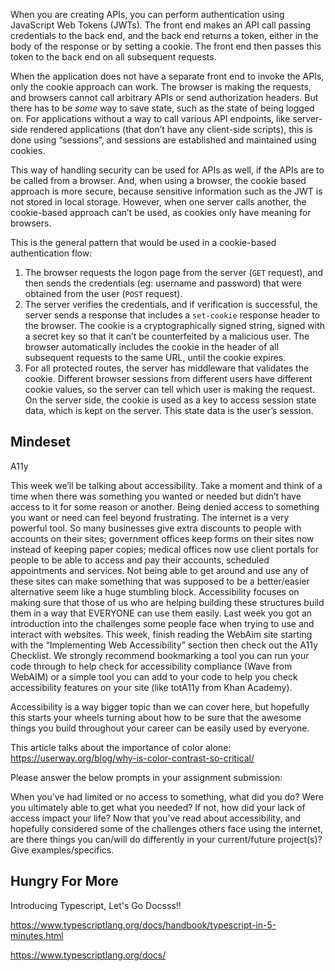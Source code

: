 When you are creating APIs, you can perform authentication using JavaScript Web Tokens (JWTs). The front end makes an API call passing credentials to the back end, and the back end returns a token, either in the body of the response or by setting a cookie. The front end then passes this token to the back end on all subsequent requests.

When the application does not have a separate front end to invoke the APIs, only the cookie approach can work. The browser is making the requests, and browsers cannot call arbitrary APIs or send authorization headers. But there has to be _some_ way to save state, such as the state of being logged on. For applications without a way to call various API endpoints, like server-side rendered applications (that don’t have any client-side scripts), this is done using “sessions”, and sessions are established and maintained using cookies.

This way of handling security can be used for APIs as well, if the APIs are to be called from a browser. And, when using a browser, the cookie based approach is more secure, because sensitive information such as the JWT is not stored in local storage. However, when one server calls another, the cookie-based approach can’t be used, as cookies only have meaning for browsers.

This is the general pattern that would be used in a cookie-based authentication flow:

1. The browser requests the logon page from the server (`GET` request), and then sends the credentials (eg: username and password) that were obtained from the user (`POST` request).
2. The server verifies the credentials, and if verification is successful, the server sends a response that includes a `set-cookie` response header to the browser. The cookie is a cryptographically signed string, signed with a secret key so that it can’t be counterfeited by a malicious user. The browser automatically includes the cookie in the header of all subsequent requests to the same URL, until the cookie expires.
3. For all protected routes, the server has middleware that validates the cookie. Different browser sessions from different users have different cookie values, so the server can tell which user is making the request. On the server side, the cookie is used as a key to access session state data, which is kept on the server. This state data is the user’s session.


## Mindeset
A11y

This week we’ll be talking about accessibility. Take a moment and think of a time when there was something you wanted or needed but didn’t have access to it for some reason or another. Being denied access to something you want or need can feel beyond frustrating.
The internet is a very powerful tool. So many businesses give extra discounts to people with accounts on their sites; government offices keep forms on their sites now instead of keeping paper copies; medical offices now use client portals for people to be able to access and pay their accounts, scheduled appointments and services. Not being able to get around and use any of these sites can make something that was supposed to be a better/easier alternative seem like a huge stumbling block.
Accessibility focuses on making sure that those of us who are helping building these structures build them in a way that EVERYONE can use them easily. Last week you got an introduction into the challenges some people face when trying to use and interact with websites. This week, finish reading the WebAim site starting with the “Implementing Web Accessibility” section then check out the A11y Checklist. We strongly recommend bookmarking a tool you can run your code through to help check for accessibility compliance (Wave from WebAIM) or a simple tool you can add to your code to help you check accessibility features on your site (like totA11y from Khan Academy).

Accessibility is a way bigger topic than we can cover here, but hopefully this starts your wheels turning about how to be sure that the awesome things you build throughout your career can be easily used by everyone.

This article talks about the importance of color alone:
<https://userway.org/blog/why-is-color-contrast-so-critical/>

Please answer the below prompts in your assignment submission:

When you’ve had limited or no access to something, what did you do? Were you ultimately able to get what you needed? If not, how did your lack of access impact your life?
Now that you’ve read about accessibility, and hopefully considered some of the challenges others face using the internet, are there things you can/will do differently in your current/future project(s)? Give examples/specifics.


## Hungry For More
Introducing Typescript, Let's Go Docsss!!

<https://www.typescriptlang.org/docs/handbook/typescript-in-5-minutes.html>

<https://www.typescriptlang.org/docs/>
